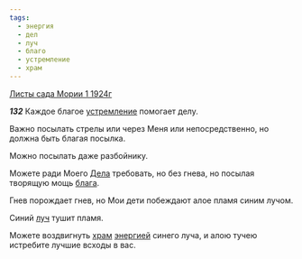 ```yaml
---
tags:
  - энергия
  - дел
  - луч
  - благо
  - устремление
  - храм
---
```


[Листы сада Мории 1 1924г](https://127.0.0.1:4002/agni/1924)

___132___
Каждое благое [устремление](../../../tags/#устремление) помогает делу.   

Важно посылать стрелы или через Меня или непосредственно, но должна быть благая посылка.   

Можно посылать даже разбойнику.   

Можете ради Моего [Дела](../../../tags/#дел) требовать, но без гнева, но посылая творящую мощь [блага](../../../tags/#благо).   

Гнев порождает гнев, но Мои дети побеждают алое пламя синим лучом.   

Синий [луч](../../../tags/#луч) тушит пламя.   

Можете воздвигнуть [храм](../../../tags/#храм) [энергией](../../../tags/#энергия) синего луча, и алою тучею истребите лучшие всходы в вас.   

